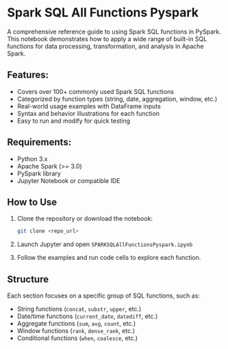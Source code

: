 # Spark SQL All Functions Pyspark

A comprehensive reference guide to using Spark SQL functions in PySpark. This notebook demonstrates how to apply a wide range of built-in SQL functions for data processing, transformation, and analysis in Apache Spark.
 
## Features:
* Covers over 100+ commonly used Spark SQL functions
* Categorized by function types (string, date, aggregation, window, etc.)
* Real-world usage examples with DataFrame inputs 
* Syntax and behavior illustrations for each function
* Easy to run and modify for quick testing

## Requirements:
* Python 3.x
* Apache Spark (>= 3.0)
* PySpark library
* Jupyter Notebook or compatible IDE

## How to Use
1. Clone the repository or download the notebook:

   ```bash
   git clone <repo_url>
   ```
2. Launch Jupyter and open `SPARKSQLAllFunctionsPyspark.ipynb`
3. Follow the examples and run code cells to explore each function.

## Structure
Each section focuses on a specific group of SQL functions, such as:

* String functions (`concat`, `substr`, `upper`, etc.)
* Date/time functions (`current_date`, `datediff`, etc.)
* Aggregate functions (`sum`, `avg`, `count`, etc.)
* Window functions (`rank`, `dense_rank`, etc.)
* Conditional functions (`when`, `coalesce`, etc.)





